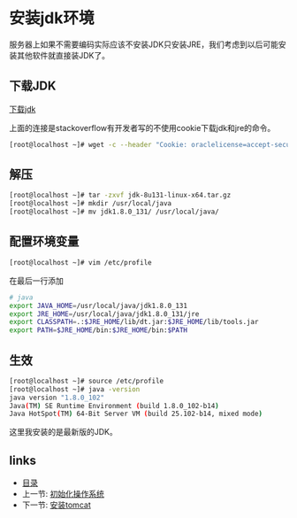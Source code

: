 # 安装jdk环境

服务器上如果不需要编码实际应该不安装JDK只安装JRE，我们考虑到以后可能安装其他软件就直接装JDK了。

## 下载JDK

[下载jdk](http://stackoverflow.com/questions/10268583/downloading-java-jdk-on-linux-via-wget-is-shown-license-page-instead)

上面的连接是stackoverflow有开发者写的不使用cookie下载jdk和jre的命令。

```bash
[root@localhost ~]# wget -c --header "Cookie: oraclelicense=accept-securebackup-cookie" http://download.oracle.com/otn-pub/java/jdk/8u131-b11/d54c1d3a095b4ff2b6607d096fa80163/jdk-8u131-linux-x64.tar.gz
```

## 解压

```bash
[root@localhost ~]# tar -zxvf jdk-8u131-linux-x64.tar.gz
[root@localhost ~]# mkdir /usr/local/java
[root@localhost ~]# mv jdk1.8.0_131/ /usr/local/java/
```

## 配置环境变量

```bash
[root@localhost ~]# vim /etc/profile
```

在最后一行添加

```bash
# java
export JAVA_HOME=/usr/local/java/jdk1.8.0_131
export JRE_HOME=/usr/local/java/jdk1.8.0_131/jre
export CLASSPATH=.:$JRE_HOME/lib/dt.jar:$JRE_HOME/lib/tools.jar
export PATH=$JRE_HOME/bin:$JRE_HOME/bin:$PATH
```

## 生效

```bash
[root@localhost ~]# source /etc/profile
[root@localhost ~]# java -version
java version "1.8.0_102"
Java(TM) SE Runtime Environment (build 1.8.0_102-b14)
Java HotSpot(TM) 64-Bit Server VM (build 25.102-b14, mixed mode)
```
这里我安装的是最新版的JDK。

## links
   * [目录](<README.md>)
   * 上一节: [初始化操作系统](<init-os.md>)
   * 下一节: [安装tomcat](<install-tomcat.md>)
